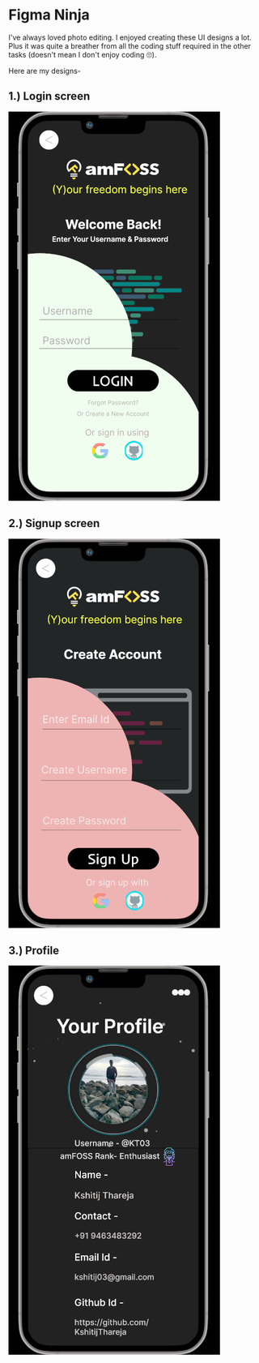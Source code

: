 # Figma Ninja

I've always loved photo editing. I enjoyed creating these UI designs a lot. Plus it was quite a breather from all the coding stuff required in the other tasks (doesn't mean I don't enjoy coding 🙄). 

Here are my designs- 

1.) Login screen 
---
![Login](Login.png)

2.) Signup screen
---
![Signup](Signup.png)

3.) Profile
---
![Profile](Profile.png)